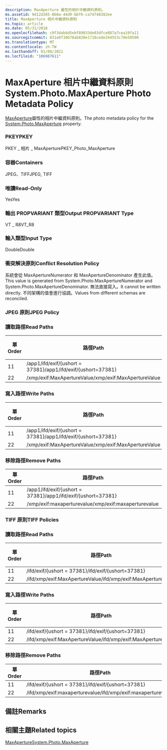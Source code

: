 ```yaml
---
description: MaxAperture 屬性的相片中繼資料原則。
ms.assetid: 9d12d265-0b0a-44d9-bbf6-ca7d748382ee
title: MaxAperture 相片中繼資料原則
ms.topic: article
ms.date: 05/31/2018
ms.openlocfilehash: c9f3dab4d5ebf89033de03dfce887a7cea10fa11
ms.sourcegitcommit: 831e8f3db78ab820e1710cede244553c70e50500
ms.translationtype: MT
ms.contentlocale: zh-TW
ms.lasthandoff: 01/08/2021
ms.locfileid: "106987611"
---
```

# <a name="systemphotomaxaperture-photo-metadata-policy"></a><span data-ttu-id="62871-103">MaxAperture 相片中繼資料原則</span><span class="sxs-lookup"><span data-stu-id="62871-103">System.Photo.MaxAperture Photo Metadata Policy</span></span>

<span data-ttu-id="62871-104">[MaxAperture](../properties/props-system-photo-maxaperture.md)屬性的相片中繼資料原則。</span><span class="sxs-lookup"><span data-stu-id="62871-104">The photo metadata policy for the [System.Photo.MaxAperture](../properties/props-system-photo-maxaperture.md) property.</span></span>

### <a name="pkey"></a><span data-ttu-id="62871-105">PKEY</span><span class="sxs-lookup"><span data-stu-id="62871-105">PKEY</span></span>

<span data-ttu-id="62871-106">PKEY \_ 相片 \_ MaxAperture</span><span class="sxs-lookup"><span data-stu-id="62871-106">PKEY\_Photo\_MaxAperture</span></span>

### <a name="containers"></a><span data-ttu-id="62871-107">容器</span><span class="sxs-lookup"><span data-stu-id="62871-107">Containers</span></span>

<span data-ttu-id="62871-108">JPEG、TIFF</span><span class="sxs-lookup"><span data-stu-id="62871-108">JPEG, TIFF</span></span>

### <a name="read-only"></a><span data-ttu-id="62871-109">唯讀</span><span class="sxs-lookup"><span data-stu-id="62871-109">Read-Only</span></span>

<span data-ttu-id="62871-110">Yes</span><span class="sxs-lookup"><span data-stu-id="62871-110">Yes</span></span>

### <a name="output-propvariant-type"></a><span data-ttu-id="62871-111">輸出 PROPVARIANT 類型</span><span class="sxs-lookup"><span data-stu-id="62871-111">Output PROPVARIANT Type</span></span>

<span data-ttu-id="62871-112">VT \_ R8</span><span class="sxs-lookup"><span data-stu-id="62871-112">VT\_R8</span></span>

### <a name="input-type"></a><span data-ttu-id="62871-113">輸入類型</span><span class="sxs-lookup"><span data-stu-id="62871-113">Input Type</span></span>

<span data-ttu-id="62871-114">Double</span><span class="sxs-lookup"><span data-stu-id="62871-114">Double</span></span>

### <a name="conflict-resolution-policy"></a><span data-ttu-id="62871-115">衝突解決原則</span><span class="sxs-lookup"><span data-stu-id="62871-115">Conflict Resolution Policy</span></span>

<span data-ttu-id="62871-116">系統會從 MaxApertureNumerator 和 MaxApertureDenominator 產生此值。</span><span class="sxs-lookup"><span data-stu-id="62871-116">This value is generated from System.Photo.MaxApertureNumerator and System.Photo.MaxApertureDenominator.</span></span> <span data-ttu-id="62871-117">無法直接寫入。</span><span class="sxs-lookup"><span data-stu-id="62871-117">It cannot be written directly.</span></span> <span data-ttu-id="62871-118">不同架構的值會進行協調。</span><span class="sxs-lookup"><span data-stu-id="62871-118">Values from different schemas are reconciled.</span></span>

### <a name="jpeg-policy"></a><span data-ttu-id="62871-119">JPEG 原則</span><span class="sxs-lookup"><span data-stu-id="62871-119">JPEG Policy</span></span>

### <a name="read-paths"></a><span data-ttu-id="62871-120">讀取路徑</span><span class="sxs-lookup"><span data-stu-id="62871-120">Read Paths</span></span>



| <span data-ttu-id="62871-121">單</span><span class="sxs-lookup"><span data-stu-id="62871-121">Order</span></span> | <span data-ttu-id="62871-122">路徑</span><span class="sxs-lookup"><span data-stu-id="62871-122">Path</span></span>                          | <span data-ttu-id="62871-123">磁片格式</span><span class="sxs-lookup"><span data-stu-id="62871-123">Disk Format</span></span> |
|-------|-------------------------------|-------------|
| <span data-ttu-id="62871-124">1</span><span class="sxs-lookup"><span data-stu-id="62871-124">1</span></span>     | <span data-ttu-id="62871-125">/app1/ifd/exif/{ushort = 37381}</span><span class="sxs-lookup"><span data-stu-id="62871-125">/app1/ifd/exif/{ushort=37381}</span></span> |             |
| <span data-ttu-id="62871-126">2</span><span class="sxs-lookup"><span data-stu-id="62871-126">2</span></span>     | <span data-ttu-id="62871-127">/xmp/exif:MaxApertureValue</span><span class="sxs-lookup"><span data-stu-id="62871-127">/xmp/exif:MaxApertureValue</span></span>    |             |



 

### <a name="write-paths"></a><span data-ttu-id="62871-128">寫入路徑</span><span class="sxs-lookup"><span data-stu-id="62871-128">Write Paths</span></span>



| <span data-ttu-id="62871-129">單</span><span class="sxs-lookup"><span data-stu-id="62871-129">Order</span></span> | <span data-ttu-id="62871-130">路徑</span><span class="sxs-lookup"><span data-stu-id="62871-130">Path</span></span>                          | <span data-ttu-id="62871-131">磁片格式</span><span class="sxs-lookup"><span data-stu-id="62871-131">Disk Format</span></span> |
|-------|-------------------------------|-------------|
| <span data-ttu-id="62871-132">1</span><span class="sxs-lookup"><span data-stu-id="62871-132">1</span></span>     | <span data-ttu-id="62871-133">/app1/ifd/exif/{ushort = 37381}</span><span class="sxs-lookup"><span data-stu-id="62871-133">/app1/ifd/exif/{ushort=37381}</span></span> |             |
| <span data-ttu-id="62871-134">2</span><span class="sxs-lookup"><span data-stu-id="62871-134">2</span></span>     | <span data-ttu-id="62871-135">/xmp/exif:MaxApertureValue</span><span class="sxs-lookup"><span data-stu-id="62871-135">/xmp/exif:MaxApertureValue</span></span>    |             |



 

### <a name="remove-paths"></a><span data-ttu-id="62871-136">移除路徑</span><span class="sxs-lookup"><span data-stu-id="62871-136">Remove Paths</span></span>



| <span data-ttu-id="62871-137">單</span><span class="sxs-lookup"><span data-stu-id="62871-137">Order</span></span> | <span data-ttu-id="62871-138">路徑</span><span class="sxs-lookup"><span data-stu-id="62871-138">Path</span></span>                          |
|-------|-------------------------------|
| <span data-ttu-id="62871-139">1</span><span class="sxs-lookup"><span data-stu-id="62871-139">1</span></span>     | <span data-ttu-id="62871-140">/app1/ifd/exif/{ushort = 37381}</span><span class="sxs-lookup"><span data-stu-id="62871-140">/app1/ifd/exif/{ushort=37381}</span></span> |
| <span data-ttu-id="62871-141">2</span><span class="sxs-lookup"><span data-stu-id="62871-141">2</span></span>     | <span data-ttu-id="62871-142">/xmp/exif:maxaperturevalue</span><span class="sxs-lookup"><span data-stu-id="62871-142">/xmp/exif:maxaperturevalue</span></span>    |



 

### <a name="tiff-policies"></a><span data-ttu-id="62871-143">TIFF 原則</span><span class="sxs-lookup"><span data-stu-id="62871-143">TIFF Policies</span></span>

### <a name="read-paths"></a><span data-ttu-id="62871-144">讀取路徑</span><span class="sxs-lookup"><span data-stu-id="62871-144">Read Paths</span></span>



| <span data-ttu-id="62871-145">單</span><span class="sxs-lookup"><span data-stu-id="62871-145">Order</span></span> | <span data-ttu-id="62871-146">路徑</span><span class="sxs-lookup"><span data-stu-id="62871-146">Path</span></span>                           | <span data-ttu-id="62871-147">磁片格式</span><span class="sxs-lookup"><span data-stu-id="62871-147">Disk Format</span></span> |
|-------|--------------------------------|-------------|
| <span data-ttu-id="62871-148">1</span><span class="sxs-lookup"><span data-stu-id="62871-148">1</span></span>     | <span data-ttu-id="62871-149">/ifd/exif/{ushort = 37381}</span><span class="sxs-lookup"><span data-stu-id="62871-149">/ifd/exif/{ushort=37381}</span></span>       |             |
| <span data-ttu-id="62871-150">2</span><span class="sxs-lookup"><span data-stu-id="62871-150">2</span></span>     | <span data-ttu-id="62871-151">/ifd/xmp/exif:MaxApertureValue</span><span class="sxs-lookup"><span data-stu-id="62871-151">/ifd/xmp/exif:MaxApertureValue</span></span> |             |



 

### <a name="write-paths"></a><span data-ttu-id="62871-152">寫入路徑</span><span class="sxs-lookup"><span data-stu-id="62871-152">Write Paths</span></span>



| <span data-ttu-id="62871-153">單</span><span class="sxs-lookup"><span data-stu-id="62871-153">Order</span></span> | <span data-ttu-id="62871-154">路徑</span><span class="sxs-lookup"><span data-stu-id="62871-154">Path</span></span>                           | <span data-ttu-id="62871-155">磁片格式</span><span class="sxs-lookup"><span data-stu-id="62871-155">Disk Format</span></span> |
|-------|--------------------------------|-------------|
| <span data-ttu-id="62871-156">1</span><span class="sxs-lookup"><span data-stu-id="62871-156">1</span></span>     | <span data-ttu-id="62871-157">/ifd/exif/{ushort = 37381}</span><span class="sxs-lookup"><span data-stu-id="62871-157">/ifd/exif/{ushort=37381}</span></span>       |             |
| <span data-ttu-id="62871-158">2</span><span class="sxs-lookup"><span data-stu-id="62871-158">2</span></span>     | <span data-ttu-id="62871-159">/ifd/xmp/exif:MaxApertureValue</span><span class="sxs-lookup"><span data-stu-id="62871-159">/ifd/xmp/exif:MaxApertureValue</span></span> |             |



 

### <a name="remove-paths"></a><span data-ttu-id="62871-160">移除路徑</span><span class="sxs-lookup"><span data-stu-id="62871-160">Remove Paths</span></span>



| <span data-ttu-id="62871-161">單</span><span class="sxs-lookup"><span data-stu-id="62871-161">Order</span></span> | <span data-ttu-id="62871-162">路徑</span><span class="sxs-lookup"><span data-stu-id="62871-162">Path</span></span>                           |
|-------|--------------------------------|
| <span data-ttu-id="62871-163">1</span><span class="sxs-lookup"><span data-stu-id="62871-163">1</span></span>     | <span data-ttu-id="62871-164">/ifd/exif/{ushort = 37381}</span><span class="sxs-lookup"><span data-stu-id="62871-164">/ifd/exif/{ushort=37381}</span></span>       |
| <span data-ttu-id="62871-165">2</span><span class="sxs-lookup"><span data-stu-id="62871-165">2</span></span>     | <span data-ttu-id="62871-166">/ifd/xmp/exif:maxaperturevalue</span><span class="sxs-lookup"><span data-stu-id="62871-166">/ifd/xmp/exif:maxaperturevalue</span></span> |



 

## <a name="remarks"></a><span data-ttu-id="62871-167">備註</span><span class="sxs-lookup"><span data-stu-id="62871-167">Remarks</span></span>

## <a name="related-topics"></a><span data-ttu-id="62871-168">相關主題</span><span class="sxs-lookup"><span data-stu-id="62871-168">Related topics</span></span>

<dl> <dt>

[<span data-ttu-id="62871-169">MaxAperture</span><span class="sxs-lookup"><span data-stu-id="62871-169">System.Photo.MaxAperture</span></span>](../properties/props-system-photo-maxaperture.md)
</dt> </dl>

 

 

